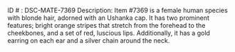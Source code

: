 ID # : DSC-MATE-7369
Description: Item #7369 is a female human species with blonde hair, adorned with an Ushanka cap. It has two prominent features; bright orange stripes that stretch from the forehead to the cheekbones, and a set of red, luscious lips. Additionally, it has a gold earring on each ear and a silver chain around the neck.